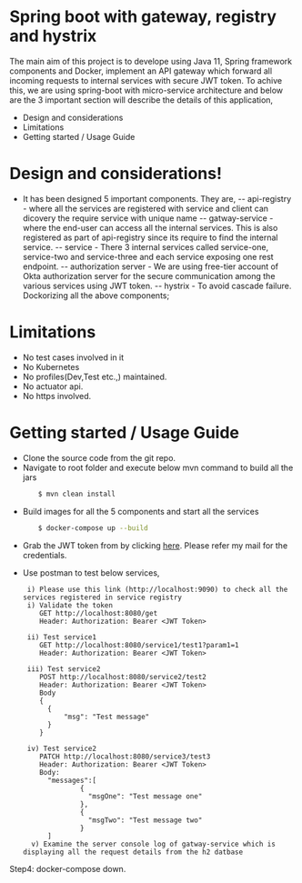 # Spring boot with gateway, registry and hystrix
The main aim of this project is to develope using Java 11, Spring framework components and Docker, implement an API gateway which forward all incoming requests to internal services with secure JWT token.
To achive this, we are using spring-boot with micro-service architecture and below are the 3 important section will describe the details of this application,
- Design and considerations
- Limitations
- Getting started / Usage Guide
# Design and considerations!
  - It has been designed 5 important components. They are,
  -- api-registry - where all the services are registered with service and client can dicovery the require service with unique name
  -- gatway-service - where the end-user can access all the internal services. This is also registered as part of api-registry since its require to find the internal service.
  -- service - There 3 internal services called service-one, service-two and service-three and each service exposing one rest endpoint.
  -- authorization server - We are using free-tier account of Okta authorization server for the secure communication among the various services using JWT token.
  -- hystrix - To avoid cascade failure.
  Dockorizing all the above components; 

# Limitations
- No test cases involved in it
- No Kubernetes
- No profiles(Dev,Test etc.,) maintained.
- No actuator api.
- No https involved.

# Getting started / Usage Guide
- Clone the source code from the git repo.
- Navigate to root folder and execute below mvn command to build all the jars
```sh
       $ mvn clean install
```
- Build images for all the 5 components and start all the services
```sh
       $ docker-compose up --build
```
- Grab the JWT token from by clicking [here](https://oidcdebugger.com/debug). Please refer my mail for the credentials.
- Use postman to test below services,

	   i) Please use this link (http://localhost:9090) to check all the services registered in service registry
       i) Validate the token
	      GET http://localhost:8080/get
		  Header: Authorization: Bearer <JWT Token>
		  
	   ii) Test service1
	      GET http://localhost:8080/service1/test1?param1=1
		  Header: Authorization: Bearer <JWT Token>
		  
	   iii) Test service2
	      POST http://localhost:8080/service2/test2
		  Header: Authorization: Bearer <JWT Token>
		  Body
		  {
		    {
				"msg": "Test message"
			}
		  }
		  
	   iv) Test service2
	      PATCH http://localhost:8080/service3/test3
		  Header: Authorization: Bearer <JWT Token>
		  Body:
		  	"messages":[
					{
					  "msgOne": "Test message one"	
					},
					{
					  "msgTwo": "Test message two"	
					}
			]
		v) Examine the server console log of gatway-service which is displaying all the request details from the h2 datbase
		
Step4: docker-compose down.
